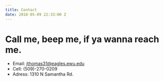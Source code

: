 ```yaml
---
title: Contact
date: 2018-05-09 22:33:00 Z
---
```


# Call me, beep me, if ya wanna reach me.

- Email: jthomas31@eagles.ewu.edu
- Cell: (509)-270-0209
- Adress: 1310 N Samantha Rd.